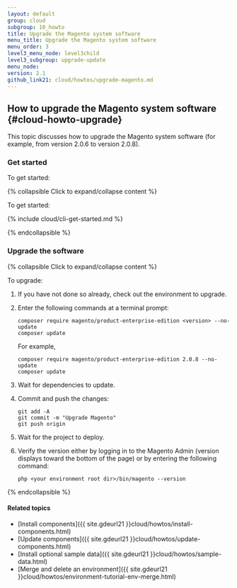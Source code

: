 ```yaml
---
layout: default
group: cloud
subgroup: 10_howto
title: Upgrade the Magento system software
menu_title: Upgrade the Magento system software
menu_order: 3
level3_menu_node: level3child
level3_subgroup: upgrade-update
menu_node: 
version: 2.1
github_link21: cloud/howtos/upgrade-magento.md
---
```


## How to upgrade the Magento system software {#cloud-howto-upgrade}
This topic discusses how to upgrade the Magento system software (for example, from version 2.0.6 to version 2.0.8).

### Get started
To get started:

{% collapsible Click to expand/collapse content %}

To get started:

{% include cloud/cli-get-started.md %}

{% endcollapsible %}

### Upgrade the software

{% collapsible Click to expand/collapse content %}

To upgrade:

1.	If you have not done so already, check out the environment to upgrade.
2.	Enter the following commands at a terminal prompt:

		composer require magento/product-enterprise-edition <version> --no-update
		composer update

	For example,

		composer require magento/product-enterprise-edition 2.0.8 --no-update
		composer update
3.	Wait for dependencies to update.
4.	Commit and push the changes:

		git add -A
		git commit -m "Upgrade Magento"
		git push origin
3.	Wait for the project to deploy.
4.	Verify the version either by logging in to the Magento Admin (version displays toward the bottom of the page) or by entering the following command:

		php <your environment root dir>/bin/magento --version

{% endcollapsible %}

#### Related topics
*	[Install components]({{ site.gdeurl21 }}cloud/howtos/install-components.html)
*	[Update components]({{ site.gdeurl21 }}cloud/howtos/update-components.html)
*	[Install optional sample data]({{ site.gdeurl21 }}cloud/howtos/sample-data.html)
*	[Merge and delete an environment]({{ site.gdeurl21 }}cloud/howtos/environment-tutorial-env-merge.html)
